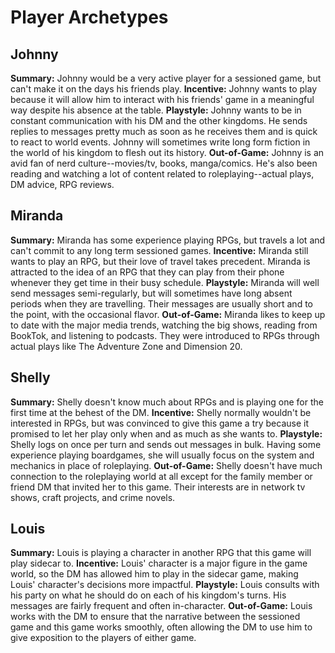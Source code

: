 # Player Archetypes

## Johnny

**Summary:** Johnny would be a very active player for a sessioned game, but can't make it on the days his friends play.
**Incentive:** Johnny wants to play because it will allow him to interact with his friends' game in a meaningful way despite his absence at the table.
**Playstyle:** Johnny wants to be in constant communication with his DM and the other kingdoms. He sends replies to messages pretty much as soon as he receives them and is quick to react to world events. Johnny will sometimes write long form fiction in the world of his kingdom to flesh out its history.
**Out-of-Game:** Johnny is an avid fan of nerd culture--movies/tv, books, manga/comics. He's also been reading and watching a lot of content related to roleplaying--actual plays, DM advice, RPG reviews.

## Miranda

**Summary:** Miranda has some experience playing RPGs, but travels a lot and can't commit to any long term sessioned games.
**Incentive:** Miranda still wants to play an RPG, but their love of travel takes precedent. Miranda is attracted to the idea of an RPG that they can play from their phone whenever they get time in their busy schedule.
**Playstyle:** Miranda will well send messages semi-regularly, but will sometimes have long absent periods when they are travelling. Their messages are usually short and to the point, with the occasional flavor.
**Out-of-Game:** Miranda likes to keep up to date with the major media trends, watching the big shows, reading from BookTok, and listening to podcasts. They were introduced to RPGs through actual plays like The Adventure Zone and Dimension 20.

## Shelly

**Summary:** Shelly doesn't know much about RPGs and is playing one for the first time at the behest of the DM.
**Incentive:** Shelly normally wouldn't be interested in RPGs, but was convinced to give this game a try because it promised to let her play only when and as much as she wants to.
**Playstyle:** Shelly logs on once per turn and sends out messages in bulk. Having some experience playing boardgames, she will usually focus on the system and mechanics in place of roleplaying.
**Out-of-Game:** Shelly doesn't have much connection to the roleplaying world at all except for the family member or friend DM that invited her to this game. Their interests are in network tv shows, craft projects, and crime novels.

## Louis

**Summary:** Louis is playing a character in another RPG that this game will play sidecar to.
**Incentive:** Louis' character is a major figure in the game world, so the DM has allowed him to play in the sidecar game, making Louis' character's decisions more impactful.
**Playstyle:** Louis consults with his party on what he should do on each of his kingdom's turns. His messages are fairly frequent and often in-character.
**Out-of-Game:** Louis works with the DM to ensure that the narrative between the sessioned game and this game works smoothly, often allowing the DM to use him to give exposition to the players of either game.
